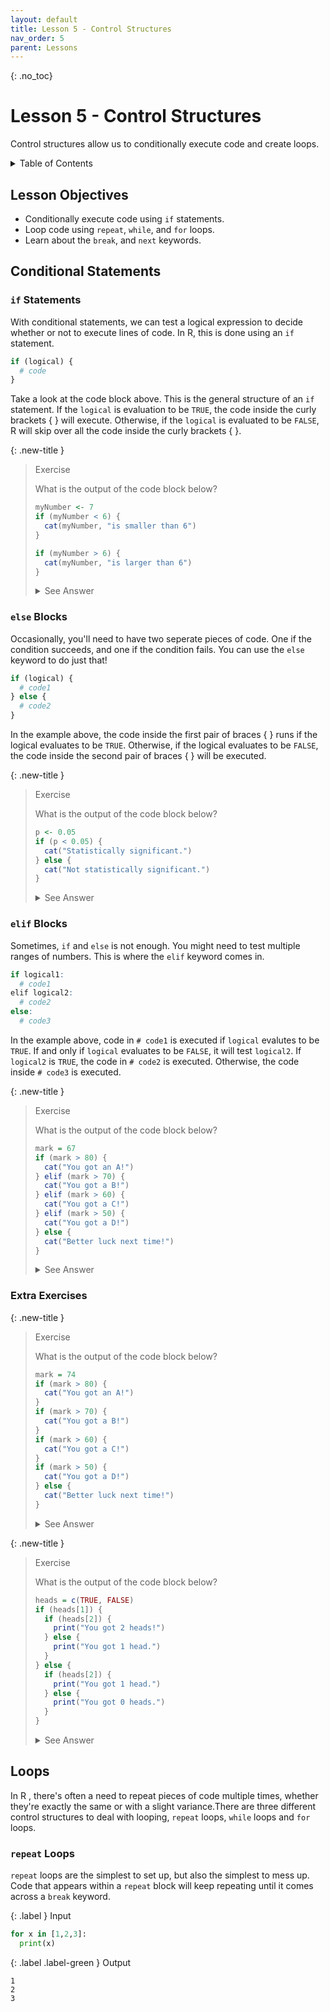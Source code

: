 ```yaml
---
layout: default
title: Lesson 5 - Control Structures
nav_order: 5
parent: Lessons
---
```


{: .no_toc}  
# Lesson 5 - Control Structures

Control structures allow us to conditionally execute code and create loops.

<details markdown="block">
  <summary>
    Table of Contents
  </summary>
  {: .text-delta }
- TOC
{:toc}
</details>

## Lesson Objectives
- Conditionally execute code using `if` statements.
- Loop code using `repeat`, `while`, and `for` loops.
- Learn about the `break`, and `next` keywords.

<!-- ## Lesson Video
The following video demonstrates each of the steps outlined below in text.

<iframe height="416" width="100%" allowfullscreen frameborder=0 src="https://echo360.ca/media/a65689c0-c35c-4f33-9c12-f0ac97883f54/public?autoplay=false&automute=false"></iframe>
[View original here.](https://echo360.ca/media/a65689c0-c35c-4f33-9c12-f0ac97883f54/public?autoplay=false&automute=false) -->

## Conditional Statements

### `if` Statements

With conditional statements, we can test a logical expression to decide whether or not to execute lines of code. In R, this is done using an `if` statement.

```r
if (logical) {
  # code
}
```

Take a look at the code block above. This is the general structure of an `if` statement. If the `logical` is evaluation to be `TRUE`, the code inside the curly brackets { } will execute. Otherwise, if the `logical` is evaluated to be `FALSE`, R will skip over all the code inside the curly brackets  { }.

{: .new-title }
> Exercise                                             <!-- This is where you edit the title -->
> 
> What is the output of the code block below?
>
> ```r
> myNumber <- 7
> if (myNumber < 6) {
>   cat(myNumber, "is smaller than 6")
> }
>
> if (myNumber > 6) {
>   cat(myNumber, "is larger than 6")
> }
> ```
>
> <details>
>   <summary> See Answer </summary>
>   <div markdown="1">
>   {: .note-title }                                   
> > Answer
> > 
> > 7 is larger than 6
>   </div>
> </details>

### `else` Blocks

Occasionally, you'll need to have two seperate pieces of code. One if the condition succeeds, and one if the condition fails. You can use the `else` keyword to do just that!

```r
if (logical) {
  # code1
} else {
  # code2
}
```

In the example above, the code inside the first pair of braces { } runs if the logical evaluates to be `TRUE`. Otherwise, if the logical evaluates to be `FALSE`, the code inside the second pair of braces { } will be executed.

{: .new-title }
> Exercise                                             <!-- This is where you edit the title -->
> 
> What is the output of the code block below?
>
> ```r
> p <- 0.05
> if (p < 0.05) {
>   cat("Statistically significant.")
> } else { 
>   cat("Not statistically significant.")
> }
> ```
>
> <details>
>   <summary> See Answer </summary>
>   <div markdown="1">
>   {: .note-title }                                   
> > Answer
> > 
> > Not statistically significant.
> >
> > Keep in mind that 0.05 is **not** less than 0.05.
>   </div>
> </details>

### `elif` Blocks

Sometimes, `if` and `else` is not enough. You might need to test multiple ranges of numbers. This is where the `elif` keyword comes in.

```r
if logical1:
  # code1
elif logical2:
  # code2
else:
  # code3
```

In the example above, code in `# code1` is executed if `logical` evalutes to be `TRUE`. If and only if `logical` evaluates to be `FALSE`, it will test `logical2`. If `logical2` is `TRUE`, the code in `# code2` is executed. Otherwise, the code inside `# code3` is executed.

{: .new-title }
> Exercise                                             <!-- This is where you edit the title -->
> 
> What is the output of the code block below?
>
> ```r
> mark = 67
> if (mark > 80) {
>   cat("You got an A!")
> } elif (mark > 70) {
>   cat("You got a B!")
> } elif (mark > 60) {
>   cat("You got a C!")
> } elif (mark > 50) {
>   cat("You got a D!")
> } else {
>   cat("Better luck next time!")
> }
> ```
>
> <details>
>   <summary> See Answer </summary>
>   <div markdown="1">
>   {: .note-title }                                   
> > Answer
> > 
> > You got a C!
>   </div>
> </details>

### Extra Exercises

{: .new-title }
> Exercise                                             <!-- This is where you edit the title -->
> 
> What is the output of the code block below?
>
> ```r
> mark = 74
> if (mark > 80) {
>   cat("You got an A!")
> } 
> if (mark > 70) {
>   cat("You got a B!")
> }
> if (mark > 60) {
>   cat("You got a C!")
> }
> if (mark > 50) {
>   cat("You got a D!")
> } else {
>   cat("Better luck next time!")
> }
> ```
>
> <details>
>   <summary> See Answer </summary>
>   <div markdown="1">
>   {: .note-title }                                   
> > Answer
> >
> > You got a B!  
> > You got a C! 
> > You got a D!
>   </div>
> </details>

{: .new-title }
> Exercise                                             <!-- This is where you edit the title -->
> 
> What is the output of the code block below?
>
> ```r
> heads = c(TRUE, FALSE)
> if (heads[1]) {
>   if (heads[2]) {
>     print("You got 2 heads!")
>   } else {
>     print("You got 1 head.")
>   }
> } else {
>   if (heads[2]) {
>     print("You got 1 head.")
>   } else {
>     print("You got 0 heads.")
>   }
> }
> ```
>
> <details>
>   <summary> See Answer </summary>
>   <div markdown="1">
>   {: .note-title }                                   
> > Answer
> >
> > You got 1 head.
>   </div>
> </details>

## Loops

In R , there's often a need to repeat pieces of code multiple times, whether they're exactly the same or with a slight variance.There are three different control structures to deal with looping, `repeat` loops, `while` loops and `for` loops.

### `repeat` Loops

`repeat` loops are the simplest to set up, but also the simplest to mess up. Code that appears within a `repeat` block will keep repeating until it comes across a `break` keyword.

<div class="code-example" markdown="1">

{: .label }
Input
```python
for x in [1,2,3]:
  print(x)
```

{: .label .label-green }
Output
```
1
2
3
```
</div>